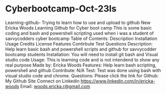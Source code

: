 # Cyberbootcamp-Oct-23ls
Learning-github-
Trying to learn how to use and upload to github New
Ericka Woods
Learning Github for Cyber boot camp
This is some basic coding and bash and powershell scripting used when i was a student of savvycodders cyber bootcamp
Table of Contents:
Description
Installation
Usage
Credits
License
Features
Contirbute
Test
Questions
Description:
Help learn basic bash and powershell scripts and github for savvycodder bootcamp students
Installation:
You will need to install git bash and Visual studio code
Usage:
This is learning code and is not intendend to show any real purpose Made by: Ericka Woods
Features:
Help learn bash scripting, powershell and github
Contribute:
N/A
Test:
Test was done using bash with visual studio code and chrome.
Questions:
Please click the link for Github: My Github Site
Connect on Linkedin https://www.linkedin.com/in/ericka-woods
Email: woods.ericka.r@gmail.com
